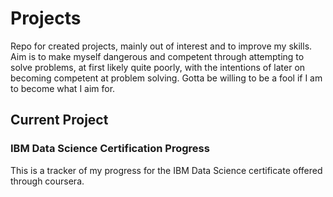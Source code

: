 # Projects
Repo for created projects, mainly out of interest and to improve my skills. Aim is to make myself dangerous and competent through attempting to solve problems, at first likely quite poorly, with the intentions of later on becoming competent at problem solving. Gotta be willing to be a fool if I am to become what I aim for.  

## Current Project
### IBM Data Science Certification Progress
This is a tracker of my progress for the IBM Data Science certificate offered through coursera. 
